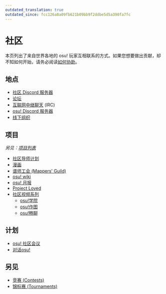 ```yaml
---
outdated_translation: true
outdated_since: fcc126a8a09fb621b09bb9f2ddbe5d5a390fa7fc
---
```


# 社区

本页列出了来自世界各地的 osu! 玩家互相联系的方式。如果您想要做出贡献，却不知如何开始，请务必阅读[如何协助](/wiki/Community/How_you_can_help!)。

## 地点

- [社区 Discord 服务器](/wiki/Community/Discord_servers)
- [论坛](/wiki/Community/Forum)
- [互联网中继聊天](/wiki/Community/Internet_Relay_Chat) (IRC)
- [osu! Discord 服务器](/wiki/Community/Discord_servers#official)
- [线下组织](/wiki/Community/Organisations)

## 项目

*另见：[项目列表](/wiki/Community/Projects)*

- [社区导师计划](/wiki/Community/Community_Mentorship_Program)
- [漫画](/wiki/Community/Manga)
- [谱师工会 (Mappers' Guild)](/wiki/Community/Mappers_Guild)
- [osu! wiki](/wiki/osu!_wiki)
- [osu! 月报](/wiki/Community/osu!monthly)
- [Project Loved](/wiki/Community/Project_Loved)
- [社区视频系列](/wiki/Community/Video_series)
  - [osu!学院](/wiki/Community/Video_series/osu!academy)
  - [osu!作图](/wiki/Community/Video_series/osu!mapping)
  - [osu!畅聊](/wiki/Community/Video_series/osu!talk)

## 计划

- [osu! 社区会议](/wiki/Community/osu!_community_meetings)
- [对话osu!](/wiki/Community/osu!_Talk_Event)

## 另见

- [竞赛 (Contests)](/wiki/Contests)
- [锦标赛 (Tournaments)](/wiki/Tournaments)

